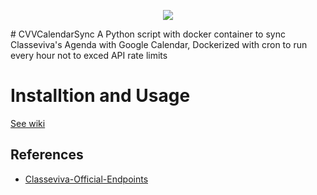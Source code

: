 
<p align="center">
  <img src="https://github.com/LucaCraft89/CVVCalendarSync/blob/main/banner.png?raw=truet"/>
</p>
# CVVCalendarSync
A Python script with docker container to sync Classeviva's Agenda with Google Calendar, Dockerized with cron to run every hour not to exced API rate limits

# Installtion and Usage
[See wiki](https://github.com/LucaCraft89/CVVCalendarSync/wiki/Installation)

## References
- [Classeviva-Official-Endpoints](https://github.com/Lioydiano/Classeviva-Official-Endpoints) 
